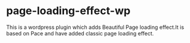 page-loading-effect-wp
======================

This is a wordpress plugin which adds Beautiful Page loading effect.It is based on Pace and have added classic page loading effect.

